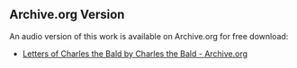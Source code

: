 ## Archive.org Version

An audio version of this work is available on Archive.org for free download:

* [Letters of Charles the Bald by Charles the Bald - Archive.org](https://archive.org/details/letters-of-charles-the-bald)